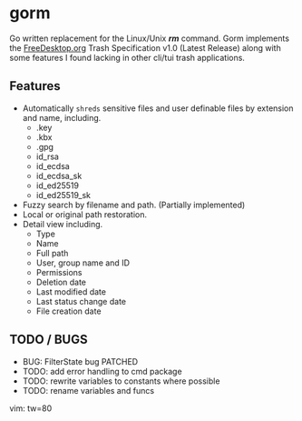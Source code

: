 # gorm
Go written replacement for the Linux/Unix ***rm*** command.  Gorm implements the
[FreeDesktop.org](https://specifications.freedesktop.org/trash-spec/trashspec-latest.html)
Trash Specification v1.0 (Latest Release) along with some features I found
lacking in other cli/tui trash applications.

## Features
* Automatically `shreds` sensitive files and user definable files by extension
  and name, including.
  * .key
  * .kbx
  * .gpg
  * id_rsa
  * id_ecdsa
  * id_ecdsa_sk
  * id_ed25519
  * id_ed25519_sk
* Fuzzy search by filename and path. (Partially implemented)
* Local or original path restoration.
* Detail view including.
  * Type
  * Name
  * Full path
  * User, group name and ID
  * Permissions
  * Deletion date
  * Last modified date
  * Last status change date
  * File creation date

## TODO / BUGS
* BUG: FilterState bug PATCHED
* TODO: add error handling to cmd package
* TODO: rewrite variables to constants where possible
* TODO: rename variables and funcs

vim: tw=80
